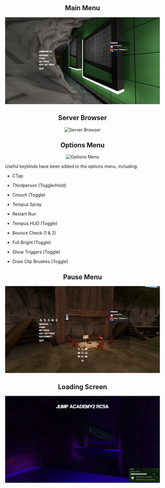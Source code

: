 <div align="center">

## Main Menu
![Main Menu](/screenshots/1mainmenu.jpg)

## Server Browser
![Server Browser](/screenshots/2serverbrowser.png)

## Options Menu
![Options Menu](/screenshots/3optionsmenu.png)

</div>

Useful keybinds have been added to the options menu, including:

- CTap

- Thirdperson (Toggle/Hold)

- Crouch (Toggle)

- Tempus Spray

- Restart Run

- Tempus HUD (Toggle)

- Bounce Check (1 & 2)

- Full Bright (Toggle)

- Show Triggers (Toggle)

- Draw Clip Brushes (Toggle)

<div align="center">

## Pause Menu
![Pause Menu](/screenshots/4pausemenu.jpg)

## Loading Screen
![Loading Menu](/screenshots/5loadingscreen.png)



</div>